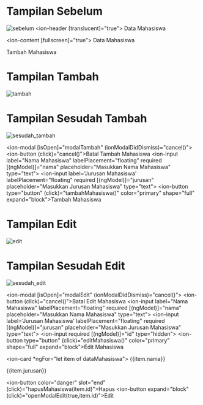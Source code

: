 # Tampilan Sebelum
 ![sebelum](sebelum.png)
<ion-header [translucent]="true">
  <ion-toolbar>
    <ion-title>Data Mahasiswa</ion-title>
  </ion-toolbar>
</ion-header>

<ion-content [fullscreen]="true">
  <ion-header collapse="condense">
    <ion-toolbar>
      <ion-title size="large">Data Mahasiswa</ion-title>
    </ion-toolbar>
  </ion-header>

  <!-- button tambah -->
  <ion-card>
    <ion-button (click)="openModalTambah(true)" expand="block">Tambah Mahasiswa</ion-button>
  </ion-card>

# Tampilan Tambah
 ![tambah](tambah.png)
# Tampilan Sesudah Tambah
 ![sesudah_tambah](sesudah_tambah.png)

  <!-- modal tambah -->
  <ion-modal [isOpen]="modalTambah" (ionModalDidDismiss)="cancel()">
    <ng-template>
      <ion-header>
        <ion-toolbar>
          <ion-buttons slot="start">
            <ion-button (click)="cancel()">Batal</ion-button>
          </ion-buttons>
          <ion-title>Tambah Mahasiswa</ion-title>
        </ion-toolbar>
      </ion-header>
      <ion-content class="ion-padding">
        <ion-item>
          <ion-input label="Nama Mahasiswa" labelPlacement="floating" required [(ngModel)]="nama"
            placeholder="Masukkan Nama Mahasiswa" type="text">
          </ion-input>
        </ion-item>
        <ion-item>
          <ion-input label='Jurusan Mahasiswa' labelPlacement="floating" required [(ngModel)]="jurusan"
            placeholder="Masukkan Jurusan Mahasiswa" type="text">
          </ion-input>
        </ion-item>
        <ion-row>
          <ion-col>
            <ion-button type="button" (click)="tambahMahasiswa()" color="primary" shape="full" expand="block">Tambah
              Mahasiswa
            </ion-button>
          </ion-col>
        </ion-row>
      </ion-content>
    </ng-template>
  </ion-modal>

# Tampilan Edit
 ![edit](edit.png)
# Tampilan Sesudah Edit
 ![sesudah_edit](sesudah_edit.png)

  <!-- ini untuk modal edit -->
  <ion-modal [isOpen]="modalEdit" (ionModalDidDismiss)="cancel()">
    <ng-template>
      <ion-header>
        <ion-toolbar>
          <ion-buttons slot="start">
            <ion-button (click)="cancel()">Batal</ion-button>
          </ion-buttons>
          <ion-title>Edit Mahasiswa</ion-title>
        </ion-toolbar>
      </ion-header>
      <ion-content class="ion-padding">
        <ion-item>
          <ion-input label="Nama Mahasiswa" labelPlacement="floating" required [(ngModel)]="nama"
            placeholder="Masukkan Nama Mahasiswa" type="text">
          </ion-input>
        </ion-item>
        <ion-item>
          <ion-input label='Jurusan Mahasiswa' labelPlacement="floating" required [(ngModel)]="jurusan"
            placeholder="Masukkan Jurusan Mahasiswa" type="text">
          </ion-input>
        </ion-item>
        <ion-input required [(ngModel)]="id" type="hidden">
        </ion-input>
        <ion-row>
          <ion-col>
            <ion-button type="button" (click)="editMahasiswa()" color="primary" shape="full" expand="block">Edit
              Mahasiswa
            </ion-button>
          </ion-col>
        </ion-row>
      </ion-content>
    </ng-template>
  </ion-modal>

  <ion-card *ngFor="let item of dataMahasiswa">
    <ion-item>
      <ion-label>
        {{item.nama}}
        <p>{{item.jurusan}}</p>
      </ion-label>
      <ion-button color="danger" slot="end" (click)="hapusMahasiswa(item.id)">Hapus</ion-button>
      <ion-button expand="block" (click)="openModalEdit(true,item.id)">Edit</ion-button>
    </ion-item>
  </ion-card>
</ion-content>